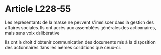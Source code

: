 # Article L228-55

Les représentants de la masse ne peuvent s'immiscer dans la gestion des affaires sociales. Ils ont accès aux assemblées générales des actionnaires, mais sans voix délibérative.

Ils ont le droit d'obtenir communication des documents mis à la disposition des actionnaires dans les mêmes conditions que ceux-ci.
